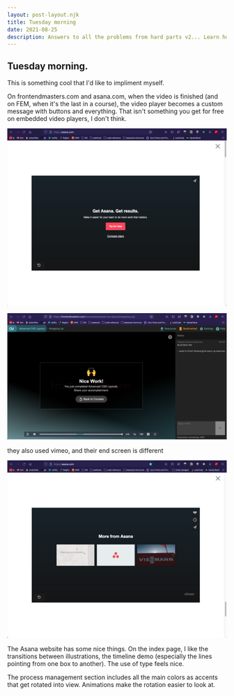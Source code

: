 ```yaml
---
layout: post-layout.njk
title: Tuesday morning
date: 2021-08-25
description: Answers to all the problems from hard parts v2... Learn how this whole Javascript thing works. Questions go over programming with higher order functions, the callback and microtask queues and the event loop. The rules of static scoping and thinking about which lines of code have access to which variable environments. A lot of depth to these hard parts workshops.
---
```


## Tuesday morning.

This is something cool that I'd like to impliment myself.

On frontendmasters.com and asana.com, when the video is finished (and on FEM, when it's the last in a course), the video player becomes a custom message with buttons and everything. That isn't something you get for free on embedded video players, I don't think.

![](/images/video-player-asana.png)

![](/images/video-player-fem.png)

they also used vimeo, and their end screen is different

![](/images/video-player-asana-vimeo.png)

The Asana website has some nice things. On the index page, I like the transitions between illustrations, the timeline demo (especially the lines pointing from one box to another). The use of type feels nice.

The process management section includes all the main colors as accents that get rotated into view. Animations make the rotation easier to look at.
